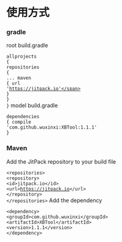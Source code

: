 # 使用方式
### gradle
root build.gradle<br>
<code class=" kode language-css">	<span class="token selector">allprojects </span><span class="token punctuation">{</span>
		<span class="token selector">repositories </span><span class="token punctuation">{</span>
			<span class="token selector">...
			maven </span><span class="token punctuation">{</span> url <span class="token string">'https://jitpack.io'</span> <span class="token punctuation">}</span>
		<span class="token punctuation">}</span>
	<span class="token punctuation">}</span></code>
model build.gradle<br>
<code id="depCodeGradle" class=" kode  language-css">	<span class="token selector">dependencies </span><span class="token punctuation">{</span>
	        compile <span class="token string">'com.github.wuxinxi:XBTool:1.1.1'</span>
	<span class="token punctuation">}</span>
</code>
### Maven
Add the JitPack repository to your build file<br>
<code class=" kode language-markup">	<span class="token tag"><span class="token tag"><span class="token punctuation">&lt;</span>repositories</span><span class="token punctuation">&gt;</span></span>
		<span class="token tag"><span class="token tag"><span class="token punctuation">&lt;</span>repository</span><span class="token punctuation">&gt;</span></span>
		    <span class="token tag"><span class="token tag"><span class="token punctuation">&lt;</span>id</span><span class="token punctuation">&gt;</span></span>jitpack.io<span class="token tag"><span class="token tag"><span class="token punctuation">&lt;/</span>id</span><span class="token punctuation">&gt;</span></span>
		    <span class="token tag"><span class="token tag"><span class="token punctuation">&lt;</span>url</span><span class="token punctuation">&gt;</span></span>https://jitpack.io<span class="token tag"><span class="token tag"><span class="token punctuation">&lt;/</span>url</span><span class="token punctuation">&gt;</span></span>
		<span class="token tag"><span class="token tag"><span class="token punctuation">&lt;/</span>repository</span><span class="token punctuation">&gt;</span></span>
	<span class="token tag"><span class="token tag"><span class="token punctuation">&lt;/</span>repositories</span><span class="token punctuation">&gt;</span></span></code>
	 Add the dependency<br>
	 <code id="depCode" class="kode  language-markup">	<span class="token tag"><span class="token tag"><span class="token punctuation">&lt;</span>dependency</span><span class="token punctuation">&gt;</span></span>
	    <span class="token tag"><span class="token tag"><span class="token punctuation">&lt;</span>groupId</span><span class="token punctuation">&gt;</span></span>com.github.wuxinxi<span class="token tag"><span class="token tag"><span class="token punctuation">&lt;/</span>groupId</span><span class="token punctuation">&gt;</span></span>
	    <span class="token tag"><span class="token tag"><span class="token punctuation">&lt;</span>artifactId</span><span class="token punctuation">&gt;</span></span>XBTool<span class="token tag"><span class="token tag"><span class="token punctuation">&lt;/</span>artifactId</span><span class="token punctuation">&gt;</span></span>
	    <span class="token tag"><span class="token tag"><span class="token punctuation">&lt;</span>version</span><span class="token punctuation">&gt;</span></span>1.1.1<span class="token tag"><span class="token tag"><span class="token punctuation">&lt;/</span>version</span><span class="token punctuation">&gt;</span></span>
	<span class="token tag"><span class="token tag"><span class="token punctuation">&lt;/</span>dependency</span><span class="token punctuation">&gt;</span></span>
</code>
